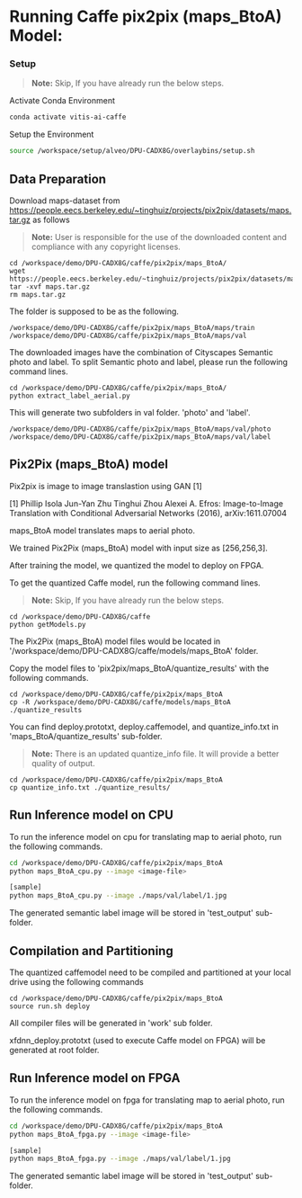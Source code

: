 
# Running Caffe pix2pix (maps_BtoA) Model:

### Setup

> **Note:** Skip, If you have already run the below steps.

Activate Conda Environment
  ```sh
  conda activate vitis-ai-caffe 
  ```

Setup the Environment

  ```sh
  source /workspace/setup/alveo/DPU-CADX8G/overlaybins/setup.sh
  ```

## Data Preparation

Download maps-dataset from https://people.eecs.berkeley.edu/~tinghuiz/projects/pix2pix/datasets/maps.tar.gz as follows
> **Note:** User is responsible for the use of the downloaded content and compliance with any copyright licenses.
```
cd /workspace/demo/DPU-CADX8G/caffe/pix2pix/maps_BtoA/
wget https://people.eecs.berkeley.edu/~tinghuiz/projects/pix2pix/datasets/maps.tar.gz
tar -xvf maps.tar.gz
rm maps.tar.gz
```

The folder is supposed to be as the following.  

```
/workspace/demo/DPU-CADX8G/caffe/pix2pix/maps_BtoA/maps/train
/workspace/demo/DPU-CADX8G/caffe/pix2pix/maps_BtoA/maps/val
```

The downloaded images have the combination of Cityscapes Semantic photo and label. 
To split Semantic photo and label, please run the following command lines.

```
cd /workspace/demo/DPU-CADX8G/caffe/pix2pix/maps_BtoA/
python extract_label_aerial.py
```

This will generate two subfolders in val folder. 'photo' and 'label'. 
```
/workspace/demo/DPU-CADX8G/caffe/pix2pix/maps_BtoA/maps/val/photo
/workspace/demo/DPU-CADX8G/caffe/pix2pix/maps_BtoA/maps/val/label
```  



## Pix2Pix (maps_BtoA) model

Pix2pix is image to image translastion using GAN [1]


[1]	Phillip Isola Jun-Yan Zhu Tinghui Zhou Alexei A. Efros: Image-to-Image Translation with Conditional Adversarial Networks (2016), arXiv:1611.07004



maps_BtoA model translates maps to aerial photo. 


We trained Pix2Pix (maps_BtoA) model with input size as [256,256,3].

After training the model, we quantized the model to deploy on FPGA.

To get the quantized Caffe model, run the following command lines. 

> **Note:** Skip, If you have already run the below steps.
```
cd /workspace/demo/DPU-CADX8G/caffe
python getModels.py
```

The Pix2Pix (maps_BtoA) model files would be located in '/workspace/demo/DPU-CADX8G/caffe/models/maps_BtoA' folder.

Copy the model files to 'pix2pix/maps_BtoA/quantize_results' with the following commands.
```
cd /workspace/demo/DPU-CADX8G/caffe/pix2pix/maps_BtoA
cp -R /workspace/demo/DPU-CADX8G/caffe/models/maps_BtoA ./quantize_results
```

You can find deploy.prototxt, deploy.caffemodel, and quantize_info.txt in 'maps_BtoA/quantize_results' sub-folder.

> **Note:** There is an updated quantize_info file. It will provide a better quality of output. 
```
cd /workspace/demo/DPU-CADX8G/caffe/pix2pix/maps_BtoA
cp quantize_info.txt ./quantize_results/
```


## Run Inference model on CPU

To run the inference model on cpu for translating map to aerial photo, run the following commands.
```sh
cd /workspace/demo/DPU-CADX8G/caffe/pix2pix/maps_BtoA
python maps_BtoA_cpu.py --image <image-file>

[sample]
python maps_BtoA_cpu.py --image ./maps/val/label/1.jpg
```
The generated semantic label image will be stored in 'test_output' sub-folder.



## Compilation and Partitioning


The quantized caffemodel need to be compiled and partitioned at your local drive using the following commands

```
cd /workspace/demo/DPU-CADX8G/caffe/pix2pix/maps_BtoA
source run.sh deploy
```

All compiler files will be generated in 'work' sub folder.

xfdnn_deploy.prototxt (used to execute Caffe model on FPGA) will be generated at root folder.





## Run Inference model on FPGA 

To run the inference model on fpga for translating map to aerial photo, run the following commands.

```sh
cd /workspace/demo/DPU-CADX8G/caffe/pix2pix/maps_BtoA
python maps_BtoA_fpga.py --image <image-file>

[sample]
python maps_BtoA_fpga.py --image ./maps/val/label/1.jpg
```
The generated semantic label image will be stored in 'test_output' sub-folder.
